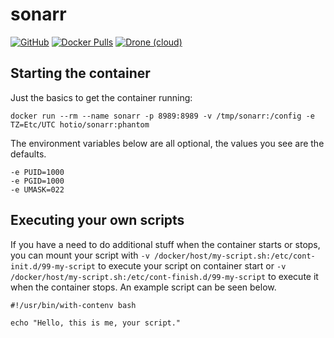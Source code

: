 # sonarr

[![GitHub](https://img.shields.io/badge/source-github-lightgrey?style=flat-square)](https://github.com/hotio/docker-sonarr)
[![Docker Pulls](https://img.shields.io/docker/pulls/hotio/sonarr?style=flat-square)](https://hub.docker.com/r/hotio/sonarr)
[![Drone (cloud)](https://img.shields.io/drone/build/hotio/docker-sonarr?style=flat-square)](https://cloud.drone.io/hotio/docker-sonarr)

## Starting the container

Just the basics to get the container running:

```shell
docker run --rm --name sonarr -p 8989:8989 -v /tmp/sonarr:/config -e TZ=Etc/UTC hotio/sonarr:phantom
```

The environment variables below are all optional, the values you see are the defaults.

```shell
-e PUID=1000
-e PGID=1000
-e UMASK=022
```

## Executing your own scripts

If you have a need to do additional stuff when the container starts or stops, you can mount your script with `-v /docker/host/my-script.sh:/etc/cont-init.d/99-my-script` to execute your script on container start or `-v /docker/host/my-script.sh:/etc/cont-finish.d/99-my-script` to execute it when the container stops. An example script can be seen below.

```shell
#!/usr/bin/with-contenv bash

echo "Hello, this is me, your script."
```
